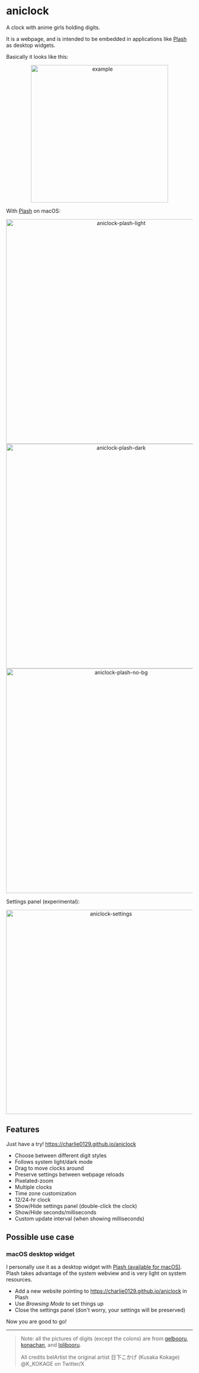 # aniclock

A clock with anime girls holding digits.

It is a webpage, and is intended to be embedded in applications like [Plash](https://github.com/sindresorhus/Plash) as desktop widgets.

Basically it looks like this:

<p align="center" style="image-rendering: pixelated;">
  <img width="370" src="https://user-images.githubusercontent.com/55270174/214356078-89430299-247d-4f1f-82f6-a41340df0949.gif" alt="example" />
</p>

With [Plash](https://github.com/sindresorhus/Plash) on macOS:

<p align="center" style="image-rendering: pixelated;">
  <img width="605" src="https://user-images.githubusercontent.com/55270174/214298163-87c92848-12cc-42a0-bfea-b6bfe08ce6fc.jpg" alt="aniclock-plash-light" />
  <img width="605" src="https://user-images.githubusercontent.com/55270174/214298176-b9a104c9-4f47-45c3-b3b6-60388598af39.jpg" alt="aniclock-plash-dark" />
  <img width="605" src="https://user-images.githubusercontent.com/55270174/214298184-685b8f02-6fd2-4a3f-8aad-56e9b5d0cc2f.jpg" alt="aniclock-plash-no-bg" />
</p>

Settings panel (experimental):

<p align="center" style="image-rendering: pixelated;">
  <img width="550" alt="aniclock-settings" src="https://user-images.githubusercontent.com/55270174/214298499-21ec9569-1454-4fad-94c5-3beb9a06ad0f.jpg">
</p>

## Features

Just have a try! https://charlie0129.github.io/aniclock

- Choose between different digit styles
- Follows system light/dark mode
- Drag to move clocks around
- Preserve settings between webpage reloads
- Pixelated-zoom
- Multiple clocks
- Time zone customization
- 12/24-hr clock
- Show/Hide settings panel (double-click the clock)
- Show/Hide seconds/milliseconds
- Custom update interval (when showing milliseconds)

## Possible use case

### macOS desktop widget

I personally use it as a desktop widget with [Plash (available for macOS)](https://github.com/sindresorhus/Plash). Plash takes advantage of the system webview and is very light on system resources.

- Add a new website pointing to https://charlie0129.github.io/aniclock in Plash
- Use _Browsing Mode_ to set things up
- Close the settings panel (don't worry, your settings will be preserved)

Now you are good to go!

---

> Note: all the pictures of digits (except the colons) are from [gelbooru](https://gelbooru.com), [konachan](https://konachan.com), and [lolibooru](https://lolibooru.moe).
>
> All credits belArtist the original artist 日下こかげ (Kusaka Kokage) @K_KOKAGE on Twitter/X
